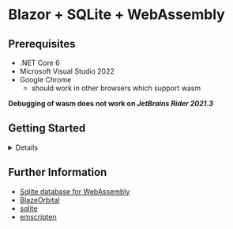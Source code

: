 # Blazor + SQLite + WebAssembly

## Prerequisites
* .NET Core 6
* Microsoft Visual Studio 2022
* Google Chrome
  * should work in other browsers which support wasm

**Debugging of wasm does not work on _JetBrains Rider 2021.3_**

## Getting Started

<details>

### Building

```bash
$ dotnet build
```

### Debugging
* open _BlazorSQLiteWasm.sln_ in _Visual Studio 2022_
* _F5_ to run will open a browser and load wasm

</details>

## Further Information
* [Sqlite database for WebAssembly](https://github.com/unoplatform/Uno.Samples/tree/master/UI/SQLiteSample)
* [BlazeOrbital](https://github.com/SteveSandersonMS/BlazeOrbital)
* [sqlite](https://github.com/cloudmeter/sqlite)
* [emscripten](https://emscripten.org/)
